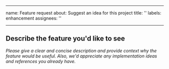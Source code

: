 <!--
SPDX-FileCopyrightText:  PyPSA-Earth and PyPSA-Eur Authors

SPDX-License-Identifier: GPL-3.0-or-later
-->

---
name: Feature request
about: Suggest an idea for this project
title: ''
labels: enhancement
assignees: ''

---

<!-- Please do not post usage questions here. Ask them on the Q&A at the discussion tab on GitHub: https://github.com/pypsa-meets-earth/pypsa-earth/discussions/categories/q-a -->

## Describe the feature you'd like to see

*Please give a clear and concise description and provide context why the feature would be useful.*
*Also, we'd appreciate any implementation ideas and references you already have.*
